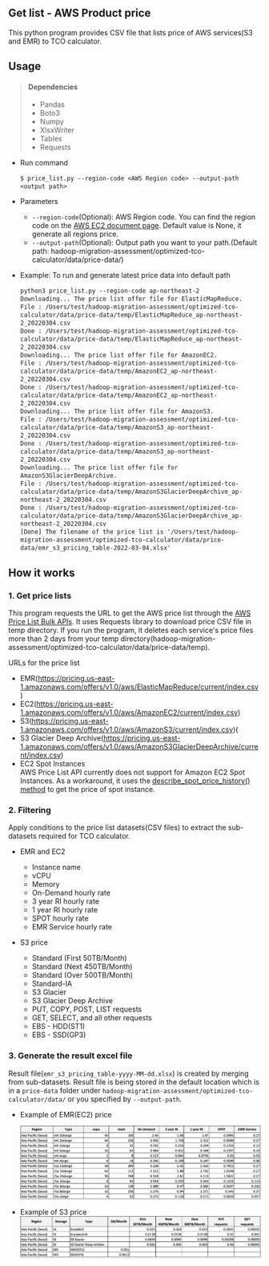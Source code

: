 ## Get list - AWS Product price
This python program provides CSV file that lists price of AWS services(S3 and EMR) to TCO calculator.

## Usage
> #### Dependencies
> - Pandas
> - Boto3
> - Numpy
> - XlsxWriter
> - Tables
> - Requests

- Run command
  ```
  $ price_list.py --region-code <AWS Region code> --output-path <output path>
  ```
- Parameters
  - `--region-code`(Optional): AWS Region code. You can find the region code on the [AWS EC2 document page](https://docs.aws.amazon.com/AWSEC2/latest/UserGuide/using-regions-availability-zones.html#concepts-regions). Default value is None, it generate all regions price.
  - `--output-path`(Optional): Output path you want to your path.(Default path: hadoop-migration-assessment/optimized-tco-calculator/data/price-data/)

- Example:
  To run and generate latest price data into default path
  ```
  python3 price_list.py --region-code ap-northeast-2 
  Downloading... The price list offer file for ElasticMapReduce.
  File : /Users/test/hadoop-migration-assessment/optimized-tco-calculator/data/price-data/temp/ElasticMapReduce_ap-northeast-2_20220304.csv
  Done : /Users/test/hadoop-migration-assessment/optimized-tco-calculator/data/price-data/temp/ElasticMapReduce_ap-northeast-2_20220304.csv
  Downloading... The price list offer file for AmazonEC2.
  File : /Users/test/hadoop-migration-assessment/optimized-tco-calculator/data/price-data/temp/AmazonEC2_ap-northeast-2_20220304.csv
  Done : /Users/test/hadoop-migration-assessment/optimized-tco-calculator/data/price-data/temp/AmazonEC2_ap-northeast-2_20220304.csv
  Downloading... The price list offer file for AmazonS3.
  File : /Users/test/hadoop-migration-assessment/optimized-tco-calculator/data/price-data/temp/AmazonS3_ap-northeast-2_20220304.csv
  Done : /Users/test/hadoop-migration-assessment/optimized-tco-calculator/data/price-data/temp/AmazonS3_ap-northeast-2_20220304.csv
  Downloading... The price list offer file for AmazonS3GlacierDeepArchive.
  File : /Users/test/hadoop-migration-assessment/optimized-tco-calculator/data/price-data/temp/AmazonS3GlacierDeepArchive_ap-northeast-2_20220304.csv
  Done : /Users/test/hadoop-migration-assessment/optimized-tco-calculator/data/price-data/temp/AmazonS3GlacierDeepArchive_ap-northeast-2_20220304.csv
  [Done] The filename of the price list is '/Users/test/hadoop-migration-assessment/optimized-tco-calculator/data/price-data/emr_s3_pricing_table-2022-03-04.xlsx'
  ```

## How it works

### 1. Get price lists
This program requests the URL to get the AWS price list through the [AWS Price List Bulk APIs](https://docs.aws.amazon.com/awsaccountbilling/latest/aboutv2/using-ppslong.html). It uses Requests library to download price CSV file in temp directory. If you run the program, it deletes each service's price files more than 2 days from your temp directory(hadoop-migration-assessment/optimized-tco-calculator/data/price-data/temp).

URLs for the price list
  - EMR(https://pricing.us-east-1.amazonaws.com/offers/v1.0/aws/ElasticMapReduce/current/index.csv)
  - EC2(https://pricing.us-east-1.amazonaws.com/offers/v1.0/aws/AmazonEC2/current/index.csv)
  - S3(https://pricing.us-east-1.amazonaws.com/offers/v1.0/aws/AmazonS3/current/index.csv)(
  - S3 Glacier Deep Archive(https://pricing.us-east-1.amazonaws.com/offers/v1.0/aws/AmazonS3GlacierDeepArchive/current/index.csv)
  - EC2 Spot Instances   
    AWS Price List API currently does not support for Amazon EC2 Spot Instances.
    As a workaround, it uses the [describe_spot_price_history() method](https://boto3.amazonaws.com/v1/documentation/api/latest/reference/services/ec2.html#EC2.Client.describe_spot_price_history) to get the price of spot instance.


### 2. Filtering
Apply conditions to the price list datasets(CSV files) to extract the sub-datasets required for TCO calculator.

- EMR and EC2
  - Instance name
  - vCPU	
  - Memory
  - On-Demand hourly rate
  - 3 year RI hourly rate
  - 1 year RI hourly rate
  - SPOT hourly rate
  - EMR Service hourly rate
  
- S3 price
  - Standard (First 50TB/Month)
  - Standard (Next 450TB/Month)
  - Standard (Over 500TB/Month)
  - Standard-IA
  - S3 Glacier
  - S3 Glacier Deep Archive
  - PUT, COPY, POST, LIST requests
  - GET, SELECT, and all other requests
  - EBS - HDD(ST1)
  - EBS - SSD(GP3)
  
 

### 3. Generate the result excel file
Result file(`emr_s3_pricing_table-yyyy-MM-dd.xlsx`) is created by merging from sub-datasets. Result file is being stored in the default location which is in a `price-data` folder under `hadoop-migration-assessment/optimized-tco-calculator/data/` or you specified by `--output-path`.
  - Example of EMR(EC2) price   
  
    ![image](/optimized-tco-calculator/get-aws-product-price/imgs/price_emr.png)


  - Example of S3 price    
    ![image](/optimized-tco-calculator/get-aws-product-price/imgs/price_s3.png)




